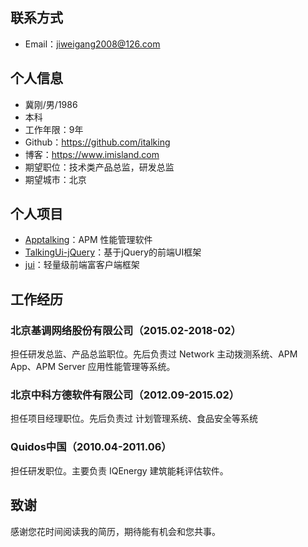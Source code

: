 ## 联系方式
- Email：jiweigang2008@126.com

## 个人信息

 - 冀刚/男/1986
 - 本科
 - 工作年限：9年
 - Github：https://github.com/italking
 - 博客：https://www.imisland.com
 - 期望职位：技术类产品总监，研发总监
 - 期望城市：北京

## 个人项目
 - [Apptalking](https://www.apptalking.com/)：APM 性能管理软件
 - [TalkingUi-jQuery](https://jquery.talkingui.com/)：基于jQuery的前端UI框架
 - [jui](http://jui.org/)：轻量级前端富客户端框架
 
## 工作经历
### 北京基调网络股份有限公司（2015.02-2018-02）
担任研发总监、产品总监职位。先后负责过 Network 主动拨测系统、APM App、APM Server 应用性能管理等系统。
### 北京中科方德软件有限公司（2012.09-2015.02）
担任项目经理职位。先后负责过 计划管理系统、食品安全等系统
### Quidos中国（2010.04-2011.06）
担任研发职位。主要负责 IQEnergy 建筑能耗评估软件。

## 致谢
感谢您花时间阅读我的简历，期待能有机会和您共事。